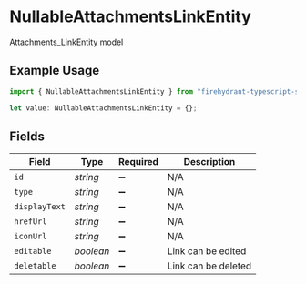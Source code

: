 # NullableAttachmentsLinkEntity

Attachments_LinkEntity model

## Example Usage

```typescript
import { NullableAttachmentsLinkEntity } from "firehydrant-typescript-sdk/models/components";

let value: NullableAttachmentsLinkEntity = {};
```

## Fields

| Field               | Type                | Required            | Description         |
| ------------------- | ------------------- | ------------------- | ------------------- |
| `id`                | *string*            | :heavy_minus_sign:  | N/A                 |
| `type`              | *string*            | :heavy_minus_sign:  | N/A                 |
| `displayText`       | *string*            | :heavy_minus_sign:  | N/A                 |
| `hrefUrl`           | *string*            | :heavy_minus_sign:  | N/A                 |
| `iconUrl`           | *string*            | :heavy_minus_sign:  | N/A                 |
| `editable`          | *boolean*           | :heavy_minus_sign:  | Link can be edited  |
| `deletable`         | *boolean*           | :heavy_minus_sign:  | Link can be deleted |